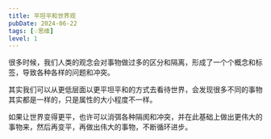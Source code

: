 ```yaml
---
title: 平坦平和世界观
pubDate: 2024-06-22
tags: [💡思维]
level: 1
---
```


很多时候，我们人类的观念会对事物做过多的区分和隔离，形成了一个个概念和标签，导致各种各样的问题和冲突。

其实我们可以从更低层面以更平坦平和的方式去看待世界，会发现很多不同的事物其实都是一样的，只是属性的大小程度不一样。

如果让世界变得更平，也许可以消弭各种隔阂和冲突，并在此基础上做出更伟大的事物来，然后再变平，再做出伟大的事物，不断循环进步。
